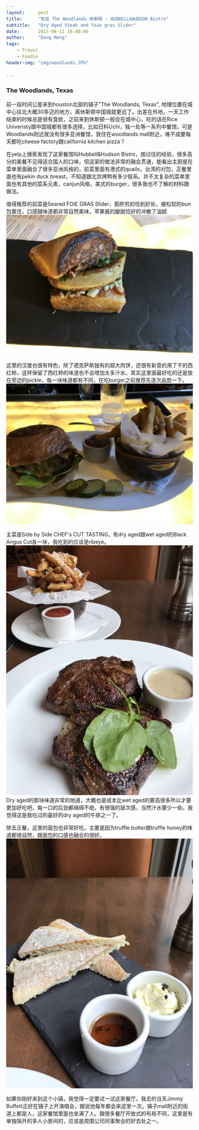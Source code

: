 ```yaml
---
layout:     post
title:      "吃在 The Woodlands 休斯顿 - HUBBELL&HUDSON Bistro"
subtitle:   "Dry Aged Steak and foie gras Slider"
date:       2017-06-11 10:00:00
author:     "Dong Meng"
tags:
    - Travel
    - Foodie
header-img: "img/woodlands.JPG"

---
```


<h3 class="section-heading">The Woodlands, Texas</h3>

前一段时间公差来到houston北部的镇子"The Woodlands, Texas", 地理位置在城中心往北大概30多迈的地方，离休斯顿中国城就更远了。出差在外地，一天工作结束的时候总是很有食欲，之前来到休斯顿一般会在城中心，吃的话在Rice Univeristy跟中国城都有很多选择，比如日料Uchi，独一处等一系列中餐馆。可是Woodlands附近就没有很多亚洲餐馆，我住在woodlands mall附近，难不成要每天都吃cheese factory跟california kitchen pizza？

在yelp上搜索发现了这家餐馆叫Hubbell&Hudson Bistro，按过往的经验，很多高分的美餐不见得适合国人的口味，但这家的做法非常的融会贯通，能看出主厨是在菜单里面融合了很多亚洲风格的，前菜里面有港式的quails，台湾的刈包，正餐里面也有pekin duck
breast，不知道跟北京烤鸭有多少联系。并不太复杂的菜单里面也有其他的菜系元素，canjun风格，美式的burger，很多我也不了解的材料跟做法。

值得推荐的前菜是Seared FOIE GRAS Slider，鹅肝煎的恰到好处，被松软的bun包裹住，口感跟味道都非常自然美味，苹果酱的酸甜恰好的冲散了油腻
<img class="shadow" src="/img/woodlands/foie_gras.JPG" />

这里的汉堡也很有特色，除了德克萨斯独有的超大肉饼，还很有新意的用了干的西红柿，这样保留了西红柿的味道也不会增加太多汁水。其实这里面最好吃的还是放在旁边的pickle，每一块味道都有不同，在吃burger之前推荐先逐次品尝一下。
<img class="shadow" src="/img/woodlands/burger.JPG" />

主菜是Side by Side CHEF's CUT TASTING，有dry aged跟wet aged的Black Angus Cut各一块，我吃到的应该是ribeye。
<img class="shadow" src="/img/woodlands/dry-aged-steak.JPG" />
Dry aged的那块味道非常的地道，大概也是成本比wet aged的要高很多所以才要更加好吃吧，每一口的后劲都绵绵不绝，有很强的层次感，当然汁水要少一些。我觉得这是我吃过的最好的dry aged的牛排之一了。

除去正餐，这里的面包也非常好吃，主要是因为truffle butter跟truffle honey的味道都很自然，跟面包的口感也融合的很好。
<img class="shadow" src="/img/woodlands/bread.JPG" />

如果你刚好来到这个小镇，我觉得一定要试一试这家餐厅。我去的当天Jimmy Buffett正好在镇子上开演唱会，据说他每年都会来这里一次。镇子mall附近的街道上都是人，这家餐馆里面也坐满了人。跟很多餐厅开放式的布局不同，这里是有单独隔开的多人小房间的，应该是周围公司同事聚会的好去处之一。
